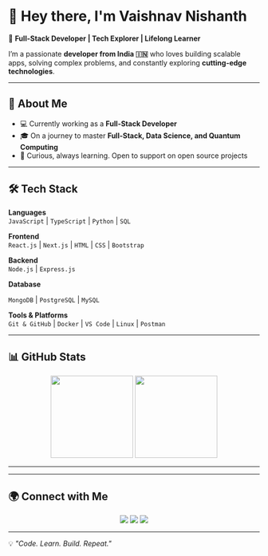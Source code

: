 # 👋 Hey there, I'm Vaishnav Nishanth  

🚀 **Full-Stack Developer | Tech Explorer | Lifelong Learner**  

I’m a passionate **developer from India 🇮🇳** who loves building scalable apps, solving complex problems, and constantly exploring **cutting-edge technologies**.  

---

## 🌟 About Me  
- 💻 Currently working as a **Full-Stack Developer**
- 🎓 On a journey to master **Full-Stack, Data Science, and Quantum Computing**
- 🌱 Curious, always learning. Open to support on open source projects

---

## 🛠️ Tech Stack  

**Languages**  
`JavaScript` | `TypeScript` | `Python` | `SQL`  

**Frontend**  
`React.js` | `Next.js` | `HTML` | `CSS` | `Bootstrap`  

**Backend**  
`Node.js` | `Express.js` 

**Database**

`MongoDB` | `PostgreSQL` | `MySQL`  

**Tools & Platforms**  
`Git & GitHub` | `Docker` | `VS Code` | `Linux` | `Postman`  

---

## 📊 GitHub Stats  

<p align="center">
  <img src="https://github-readme-stats.vercel.app/api?username=vaishnavnishanth3&show_icons=true&theme=radical" height="165">
  <img src="https://github-readme-stats.vercel.app/api/top-langs/?username=vaishnavnishanth3&layout=compact&theme=radical" height="165">
</p>  

---

<!--## 🚀 Featured Projects  

🔹 [**Multi-User PDF Upload System**](#) – A **React + Node.js + MongoDB** project with user/admin logins and PDF uploads.
🔹 [**Org Management Portal**](#) – Website with secure secretary logins, file handling, and modern UI.  -->

---

## 🌍 Connect with Me  

<p align="center">
  <a href="https://www.linkedin.com/in/vaishnavnishanthav"><img src="https://img.shields.io/badge/-Vaishnav%20Nishanth-blue?style=flat&logo=Linkedin&logoColor=white"/></a>
  <a href="mailto:vaishnavnishanth3@gmail.com"><img src="https://img.shields.io/badge/-Email%20Me-c14438?style=flat&logo=Gmail&logoColor=white"/></a>
  <a href="https://github.com/vaishnavnishanth3"><img src="https://img.shields.io/badge/-GitHub-181717?style=flat&logo=github&logoColor=white"/></a>
</p>  

---

💡 *"Code. Learn. Build. Repeat."*  
